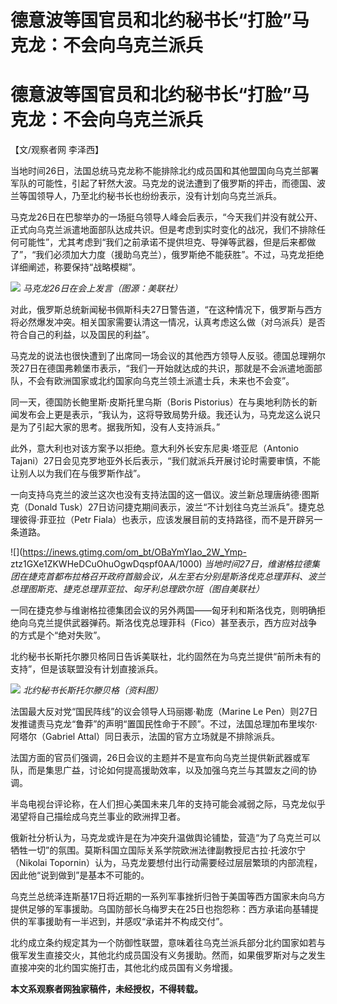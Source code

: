 # 德意波等国官员和北约秘书长“打脸”马克龙：不会向乌克兰派兵

# 德意波等国官员和北约秘书长“打脸”马克龙：不会向乌克兰派兵

【文/观察者网 李泽西】

当地时间26日，法国总统马克龙称不能排除北约成员国和其他盟国向乌克兰部署军队的可能性，引起了轩然大波。马克龙的说法遭到了俄罗斯的抨击，而德国、波兰等国领导人，乃至北约秘书长也纷纷表示，没有计划向乌克兰派兵。

马克龙26日在巴黎举办的一场挺乌领导人峰会后表示，“今天我们并没有就公开、正式向乌克兰派遣地面部队达成共识。但是考虑到实时变化的战况，我们不排除任何可能性”，尤其考虑到“我们之前承诺不提供坦克、导弹等武器，但是后来都做了”，“我们必须加大力度（援助乌克兰），俄罗斯绝不能获胜”。不过，马克龙拒绝详细阐述，称要保持“战略模糊”。

![](https://inews.gtimg.com/om_bt/O3q4e49sgyZJLeqDRb4KyMWXhrdpc-W5N4AFsCM8BqDjEAA/1000)
_马克龙26日在会上发言（图源：美联社）_

对此，俄罗斯总统新闻秘书佩斯科夫27日警告道，“在这种情况下，俄罗斯与西方将必然爆发冲突。相关国家需要认清这一情况，认真考虑这么做（对乌派兵）是否符合自己的利益，以及国民的利益”。

马克龙的说法也很快遭到了出席同一场会议的其他西方领导人反驳。德国总理朔尔茨27日在德国弗赖堡市表示，“我们一开始就达成的共识，那就是不会派遣地面部队，不会有欧洲国家或北约国家向乌克兰领土派遣士兵，未来也不会变”。

同一天，德国防长鲍里斯·皮斯托里乌斯（Boris
Pistorius）在与奥地利防长的新闻发布会上更是表示，“我认为，这将导致局势升级。我还认为，马克龙这么说只是为了引起大家的思考。据我所知，没有人支持派兵。”

此外，意大利也对该方案予以拒绝。意大利外长安东尼奥·塔亚尼（Antonio
Tajani）27日会见克罗地亚外长后表示，“我们就派兵开展讨论时需要审慎，不能让别人以为我们在与俄罗斯作战”。

一向支持乌克兰的波兰这次也没有支持法国的这一倡议。波兰新总理唐纳德·图斯克（Donald
Tusk）27日访问捷克期间表示，波兰“不计划往乌克兰派兵”。捷克总理彼得·菲亚拉（Petr
Fiala）也表示，应该发展目前的支持路径，而不是开辟另一条道路。

![](https://inews.gtimg.com/om_bt/OBaYmYIao_2W_Ymp-
ztz1GXe1ZKWHeDCuOhuOgwDqspf0AA/1000)
_当地时间27日，维谢格拉德集团在捷克首都布拉格召开政府首脑会议，从左至右分别是斯洛伐克总理菲科、波兰总理图斯克、捷克总理菲亚拉、匈牙利总理欧尔班（图自美联社）_

一同在捷克参与维谢格拉德集团会议的另外两国——匈牙利和斯洛伐克，则明确拒绝向乌克兰提供武器弹药。斯洛伐克总理菲科（Fico）甚至表示，西方应对战争的方式是个“绝对失败”。

北约秘书长斯托尔滕贝格同日告诉美联社，北约固然在为乌克兰提供“前所未有的支持”，但是该联盟没有计划直接派兵。

![](https://inews.gtimg.com/om_bt/OoiAhXThZsQnFCf6gXjIBs3JuEDPSR47NptkaeYcEwASMAA/1000)
_北约秘书长斯托尔滕贝格（资料图）_

法国最大反对党“国民阵线”的议会领导人玛丽娜·勒庞（Marine Le
Pen）则27日发推谴责马克龙“鲁莽”的声明“置国民性命于不顾”。不过，法国总理加布里埃尔·阿塔尔（Gabriel
Attal）同日表示，法国的官方立场就是不排除派兵。

法国方面的官员们强调，26日会议的主题并不是宣布向乌克兰提供新武器或军队，而是集思广益，讨论如何提高援助效率，以及加强乌克兰与其盟友之间的协调。

半岛电视台评论称，在人们担心美国未来几年的支持可能会减弱之际，马克龙似乎渴望将自己描绘成乌克兰事业的欧洲捍卫者。

俄新社分析认为，马克龙或许是在为冲突升温做舆论铺垫，营造“为了乌克兰可以牺牲一切”的氛围。莫斯科国立国际关系学院欧洲法律副教授尼古拉·托波尔宁（Nikolai
Topornin）认为，马克龙要想付出行动需要经过层层繁琐的内部流程，因此他“说到做到”是基本不可能的。

乌克兰总统泽连斯基17日将近期的一系列军事挫折归咎于美国等西方国家未向乌方提供足够的军事援助。乌国防部长乌梅罗夫在25日也抱怨称：西方承诺向基辅提供的军事援助有一半迟到，并感叹“承诺并不构成交付”。

北约成立条约规定其为一个防御性联盟，意味着往乌克兰派兵部分北约国家如若与俄军发生直接交火，其他北约成员国没有义务援助。然而，如果俄罗斯对与之发生直接冲突的北约国实施打击，其他北约成员国有义务增援。

**本文系观察者网独家稿件，未经授权，不得转载。**

